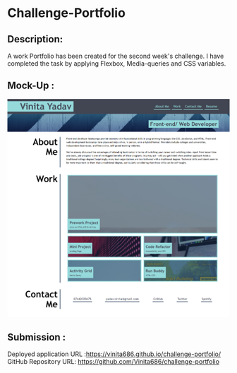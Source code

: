# Challenge-Portfolio
## Description:
A work Portfolio has been created for the second week's challenge.
I have completed the task by applying  Flexbox, Media-queries and CSS variables.
## Mock-Up :
![Screenshot](screenshot.png)

## Submission :
Deployed application URL :https://vinita686.github.io/challenge-portfolio/
GitHub Repository URL: https://github.com/Vinita686/challenge-portfolio
